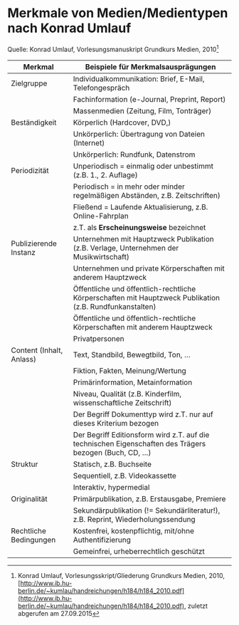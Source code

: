# Merkmale von Medien/Medientypen nach Konrad Umlauf

Quelle: Konrad Umlauf, Vorlesungsmanuskript Grundkurs Medien, 2010[^1]

| Merkmal                  | Beispiele für Merkmalsausprägungen                           |
| ------------------------ | ------------------------------------------------------------ |
| Zielgruppe               | Individualkommunikation: Brief, E-Mail, Telefongespräch      |
|                          | Fachinformation (e-Journal, Preprint, Report)                |
|                          | Massenmedien (Zeitung, Film, Tonträger)                      |
| Beständigkeit            | Körperlich (Hardcover, DVD,)                                 |
|                          | Unkörperlich: Übertragung von Dateien (Internet)             |
|                          | Unkörperlich: Rundfunk, Datenstrom                           |
| Periodizität             | Unperiodisch = einmalig oder unbestimmt (z.B. 1., 2. Auflage) |
|                          | Periodisch = in mehr oder minder regelmäßigen Abständen, z.B. Zeitschriften) |
|                          | Fließend = Laufende Aktualisierung, z.B. Online-Fahrplan     |
|                          | z.T. als **Erscheinungsweise** bezeichnet                    |
| Publizierende Instanz    | Unternehmen mit Hauptzweck Publikation (z.B. Verlage, Unternehmen der Musikwirtschaft) |
|                          | Unternehmen und private Körperschaften mit anderem Hauptzweck |
|                          | Öffentliche und öffentlich-rechtliche Körperschaften mit Hauptzweck Publikation (z.B. Rundfunkanstalten) |
|                          | Öffentliche und öffentlich-rechtliche Körperschaften mit anderem Hauptzweck |
|                          | Privatpersonen                                               |
| Content (Inhalt, Anlass) | Text, Standbild, Bewegtbild, Ton, …                          |
|                          | Fiktion, Fakten, Meinung/Wertung                             |
|                          | Primärinformation, Metainformation                           |
|                          | Niveau, Qualität (z.B. Kinderfilm, wissenschaftliche Zeitschrift) |
|                          | Der Begriff Dokumenttyp wird z.T. nur auf dieses Kriterium bezogen |
|                          | Der Begriff Editionsform wird z.T. auf die technischen Eigenschaften des Trägers bezogen (Buch, CD, …) |
| Struktur                 | Statisch, z.B. Buchseite                                     |
|                          | Sequentiell, z.B. Videokassette                              |
|                          | Interaktiv, hypermedial                                      |
| Originalität             | Primärpublikation, z.B. Erstausgabe, Premiere                |
|                          | Sekundärpublikation (!= Sekundärliteratur!), z.B. Reprint, Wiederholungssendung |
| Rechtliche Bedingungen   | Kostenfrei, kostenpflichtig, mit/ohne Authentifizierung      |
|                          | Gemeinfrei, urheberrechtlich geschützt                       |





[^1]: Konrad Umlauf, Vorlesungsskript/Gliederung Grundkurs Medien, 2010, [http://www.ib.hu-berlin.de/~kumlau/handreichungen/h184/h184_2010.pdf](http://www.ib.hu-berlin.de/~kumlau/handreichungen/h184/h184_2010.pdf), zuletzt abgerufen am 27.09.2015